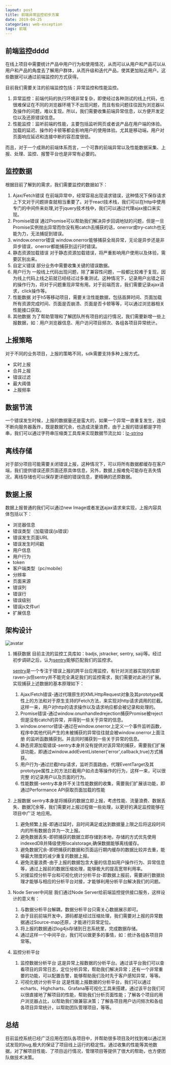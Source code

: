 ```yaml
---
layout: post
title: 前端异常监控初步方案
date: 2019-04-25
categories: web-exception
tags: 前端
---
```


## 前端监控dddd
在线上项目中需要统计产品中用户行为和使用情况，从而可以从用户和产品可以从用户和产品的角度去了解用户群体，从而升级和迭代产品，使其更加贴近用户。这些数据可以通过前端监控的方式获得。

目前我们需要关注的前端监控包括：异常监控和性能监控。

1. 异常监控：前端代码的执行环境非常复杂，即使经过各种测试的线上代码，也很难保证在不同的浏览器环境下不出现问题，而且有些问题往往因为浏览器以及操作的问题，难以复现。所以，我们需要收集前端异常信息，以方便开发定位以及还原错误信息。
2. 性能监控：监听前端的性能，主要包括监听网页或者说产品在用户端的体验。加载的延迟、操作的卡顿等都会影响用户的使用体验。尤其是移动端，用户对页面响应延迟和连接中断的容忍度很低。

而且，对于一个成熟的前端体系而言，一个可靠的前端异常以及性能数据采集、上报、处理、监控、报警平台也是非常有必要的。

## 监控数据
根据目前了解到的需求，我们需要监控的数据如下：
1. Ajax/Fetch错误
     在前端异常中，经常容易出现请求错误，这种情况下保存请求上下文对于问题排查就相当重要了。对于react技术栈，我们可以在http中使用专门的中间件来处理,对于jquery技术栈中，我们可以通过代理ajax接口来实现。
2. Promise错误
     通过Promise可以帮助我们解决异步回调地狱的问题，但是一旦Promise实例抛出异常而你没有用catch去捕获的话，onerror或try-catch也无能为力，无法捕捉到错误。
3. window.onerror错误
    window.onerror能够捕获全局异常，无论是异步还是非异步错误，onerror都能捕获到运行时错误。
4. 静态资源加载错误
    对于静态资源加载错误，将严重影响用户使用以及体验，需要区别出来。
5. 自定义错误
     部分业务中需要收集关键的错误数据。
6. 用户行为
    一般线上代码出现问题，除了兼容性问题，一般都比较难于复现，因为线上代码上线之前就已经经过过多重测试。这种情况下，记录用户出错之前的操作行为，将对于问题重现非常有用。对于前端而言，我们需要记录ajax请求，click操作等。
7. 性能数据
    对于h5等移动项目，需要关注性能数据，包括首屏时间、页面加载所有资源完成时间、页面是否崩溃、页面是否卡顿等等，可以通过浏览器相关性能接口获取。
8. 其他数据
    为了帮助管理和了解团队所有项目的运行情况，我们需要新增一些上报数据，如：用户浏览器信息、用户访问项目频次、各组各项目异常统计。

## 上报策略
对于不同的业务项目，上报的策略不同，sdk需要支持多种上报方式。
* 实时上报
* 合并上报
* 错误过滤
* 最大阈值
* 上报频率

## 数据节流
一个错误发生时候，上报的数据量还是蛮大的，如果一个异常一直重复发生，连续不断向服务器轰炸，既是数据冗余，也造成流量浪费，由于上报的错误都是字符串，我们可以通过字符串压缩类工具库来实现数据节流比如：[lz-string](https://github.com/pieroxy/lz-string)

## 离线存储
对于部分项目可能需要关闭错误上报，这种情况下，可以将所有数据都缓存在客户端，我们提供错误还原页面还原具体信息，另外，数据上报难免可能存在丢失情况，离线存储也可以保存更详细的错误信息，更精确的还原数据。

## 数据上报
数据上报普通的我们可以通过new Image或者发送ajax请求来实现，上报内容具体包括以下：
* 浏览器信息
* 错误类型（加载错误/js错误）
* 错误发生页面URL
* 错误发生时间戳
* 用户信息
* 用户行为
* token
* 客户端类型（pc/mobile）
* 分辨率
* 页面来源
* 错误列
* 错误行
* 错误级别
* 错误js文件url
* 扩展信息

## 架构设计
![avatar](/assets/img/web-exception.png)

1. 捕获数据
     目前主流的监控工具库如：badjs, jstracker, sentry, saiji等。经过初步调研之后，认为[sentry](https://sentry.io/welcome/)能够匹配我们的监控求。

    [sentry](https://sentry.io/welcome/)是一个专注于错误上报的跨平台应用监控，有针对浏览器实现的库即raven-js但sentry并不能完全满足我们的监控需求，我们需要对此进行扩展。
    实现捕获上述数据的基本原理如下：
   1. Ajax/Fetch错误-通过代理原生的XMLHttpRequest对象及其prototype属性上的方法和对于原生支持的Fetch方法，来实现对http请求调用的拦截。
       这样一来，用户对http的请求操作以及请求响应都会被记录和处理的。
   2. Promise错误-通过window.onunhandledrejection捕获Promise被reject但是没有catch的异常，并得到一些关于异常的信息。
   3. window.onerror错误-通过在window.onerror上定义一个事件监听函数，程序中其他代码产生的未被捕获的异常往往就会被window.onerror上面注册
       的监听函数捕获到。并且同时捕获到一些关于异常的信息。
   4. 静态资源加载错误-sentry本身并没有提供对该异常的捕获，需要我们扩展该功能，即通过window.addEventListener('error',callback,true)方式捕获。
   5. 用户行为-通过拦截http请求，监听页面路由，代理EventTarget及其prototype属性上的方法拦截用户如点击等操作的行为，这样一来，可以很完整
       的记录用户以及页面的行为。
   6. 性能数据-sentry本身并不关注性能数据的收集，需要我们扩展该功能，即通过Performance API获取页面加载的性能
2. 上报数据
    sentry本身是将捕获的数据立即上报，考虑性能、流量浪费、数据丢失、数据冗余等，我们需要对上报过程做一些处理，以更好的满足监控能够在项目中广泛
     地应用。
   1. 避免频繁上报-即通过延时，且时间满足或达到数据量上限之后将这段时间内的所有数据合并为一次上报。
   2. 避免数据丢失-即把捕获的数据立即存储到本地，存储的方式优先使用indexedDB并降级使用localstorage,确保数据能够离线缓存。
   3. 避免数据冗余-即把捕获的数据和页面运行期内缓存的数据比较并去重，能够最大限度的减少重复的数据上报。
   4. 避免流量浪费-由于上报的数据包含大量的信息如用户操作行为、异常信息等，通过上报前的数据压缩处理，能够极大的提高宽带利用率。
   5. 对接监控分析平台和可视化统计分析平台-即数据上报前，需要进行数据处理才能够与相应的分析平台对接，才能够利用分析平台解决我们的问题。
3. Node Server中间层
    我们通过Node Server给前端监控提供接口服务，这样设计的意义有：
   1. 与数据分析平台解耦，数据分析平台只需关心数据展示即可。
   2. 由于目前前端开发中，源码都是经过压缩处理，我们需要对上报的异常数据通过Source-map还原，才能进行异常定位。
   3. 将上报的数据通过log4js存储到日志系统里，完成数据存储。
   4. 通过这样一个中间平台，我们可以做更多的事情，如：统计各组各项目异常等。
4. 监控分析平台
   1. 监控数据分析平台
       这是异常上报数据的分析平台。通过该平台我们可以查看项目的异常日志，定位分析异常，帮助我们解决异常；还有一个非常重要的功能，可以配置告警，能够帮助我们及时先于客户感知异常，等等。
   2. 可视化统计分析平台
       这是性能上报数据的分析平台，我们可以通过echarts、Highcharts、Grafana等可视化工具来搭建，通过该平台我们可以很直接地了解项目的性能，帮助我们分析页面性能；了解各个项目的用户浏览器占比，以帮助我们做兼容决策；了解各项目用户访问频次和各组各项目异常统计，以帮助团队管理项目，等等。

## 总结
目前监控系统已经广泛应用在团队各项目中，并帮助很多项目及时找到难以通过测试发现的bug,极大的保证了项目线上运行的稳定性。通过收集的性能等其他数据，对了解项目性能、了项目运行情况，管理项目等提供了很大的帮助，也方便团队做技术决策。




